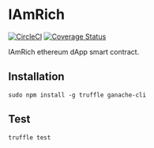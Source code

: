 # IAmRich
[![CircleCI](https://circleci.com/gh/Spiderpowa/IAmRich/tree/master.svg?style=shield)](https://circleci.com/gh/Spiderpowa/IAmRich/tree/master)
[![Coverage Status](https://coveralls.io/repos/github/Spiderpowa/IAmRich/badge.svg?branch=master)](https://coveralls.io/github/Spiderpowa/IAmRich?branch=master)

IAmRich ethereum dApp smart contract.

## Installation
`sudo npm install -g truffle ganache-cli`

## Test
`truffle test`
